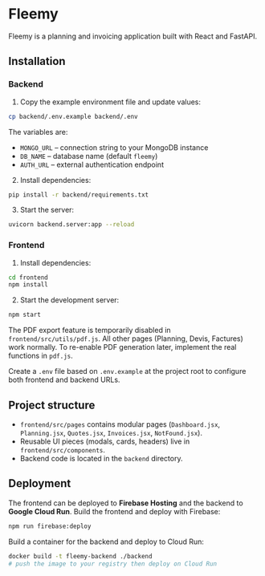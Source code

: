 # Fleemy

Fleemy is a planning and invoicing application built with React and FastAPI.

## Installation

### Backend

1. Copy the example environment file and update values:

```bash
cp backend/.env.example backend/.env
```

The variables are:

- `MONGO_URL` – connection string to your MongoDB instance
- `DB_NAME` – database name (default `fleemy`)
- `AUTH_URL` – external authentication endpoint

2. Install dependencies:

```bash
pip install -r backend/requirements.txt
```

3. Start the server:

```bash
uvicorn backend.server:app --reload
```

### Frontend

1. Install dependencies:

```bash
cd frontend
npm install
```

2. Start the development server:

```bash
npm start
```

The PDF export feature is temporarily disabled in `frontend/src/utils/pdf.js`.
All other pages (Planning, Devis, Factures) work normally. To re-enable PDF
generation later, implement the real functions in `pdf.js`.

Create a `.env` file based on `.env.example` at the project root to configure both frontend and backend URLs.

## Project structure

- `frontend/src/pages` contains modular pages (`Dashboard.jsx`, `Planning.jsx`, `Quotes.jsx`, `Invoices.jsx`, `NotFound.jsx`).
- Reusable UI pieces (modals, cards, headers) live in `frontend/src/components`.
- Backend code is located in the `backend` directory.

## Deployment

The frontend can be deployed to **Firebase Hosting** and the backend to **Google Cloud Run**.
Build the frontend and deploy with Firebase:

```bash
npm run firebase:deploy
```

Build a container for the backend and deploy to Cloud Run:

```bash
docker build -t fleemy-backend ./backend
# push the image to your registry then deploy on Cloud Run
```

